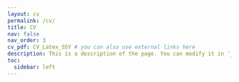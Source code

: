 ```yaml
---
layout: cv
permalink: /cv/
title: CV
nav: false
nav_order: 3
cv_pdf: CV_Latex_SSY # you can also use external links here
description: This is a description of the page. You can modify it in '_pages/cv.md'. You can also change or remove the top pdf download button.
toc:
  sidebar: left
---
```



